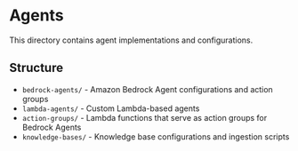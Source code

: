 # Agents

This directory contains agent implementations and configurations.

## Structure
- `bedrock-agents/` - Amazon Bedrock Agent configurations and action groups
- `lambda-agents/` - Custom Lambda-based agents
- `action-groups/` - Lambda functions that serve as action groups for Bedrock Agents
- `knowledge-bases/` - Knowledge base configurations and ingestion scripts